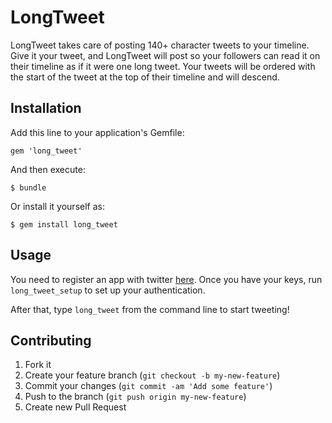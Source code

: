 # LongTweet

LongTweet takes care of posting 140+ character tweets to your timeline.
Give it your tweet, and LongTweet will post so your followers can read
it on their timeline as if it were one long tweet. Your tweets will be
ordered with the start of the tweet at the top of their timeline and
will descend.

## Installation

Add this line to your application's Gemfile:

    gem 'long_tweet'

And then execute:

    $ bundle

Or install it yourself as:

    $ gem install long_tweet

## Usage

You need to register an app with twitter [here](https://dev.twitter.com/apps).
Once you have your keys, run `long_tweet_setup` to set up your
authentication.

After that, type `long_tweet` from the command line to start tweeting!

## Contributing

1. Fork it
2. Create your feature branch (`git checkout -b my-new-feature`)
3. Commit your changes (`git commit -am 'Add some feature'`)
4. Push to the branch (`git push origin my-new-feature`)
5. Create new Pull Request
